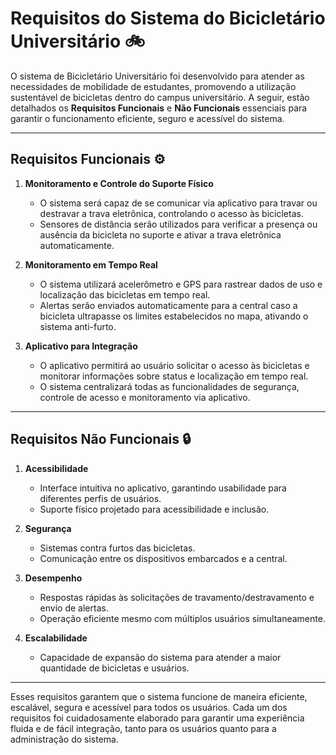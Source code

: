 # Requisitos do Sistema do Bicicletário Universitário 🚲

O sistema de Bicicletário Universitário foi desenvolvido para atender as necessidades de mobilidade de estudantes, promovendo a utilização sustentável de bicicletas dentro do campus universitário. A seguir, estão detalhados os **Requisitos Funcionais** e **Não Funcionais** essenciais para garantir o funcionamento eficiente, seguro e acessível do sistema.

---

## Requisitos Funcionais ⚙️

1. **Monitoramento e Controle do Suporte Físico**
   - O sistema será capaz de se comunicar via aplicativo para travar ou destravar a trava eletrônica, controlando o acesso às bicicletas.
   - Sensores de distância serão utilizados para verificar a presença ou ausência da bicicleta no suporte e ativar a trava eletrônica automaticamente.

2. **Monitoramento em Tempo Real**
   - O sistema utilizará acelerômetro e GPS para rastrear dados de uso e localização das bicicletas em tempo real.
   - Alertas serão enviados automaticamente para a central caso a bicicleta ultrapasse os limites estabelecidos no mapa, ativando o sistema anti-furto.

3. **Aplicativo para Integração**
   - O aplicativo permitirá ao usuário solicitar o acesso às bicicletas e monitorar informações sobre status e localização em tempo real.
   - O sistema centralizará todas as funcionalidades de segurança, controle de acesso e monitoramento via aplicativo.

---

## Requisitos Não Funcionais 🔒

1. **Acessibilidade**
   - Interface intuitiva no aplicativo, garantindo usabilidade para diferentes perfis de usuários.
   - Suporte físico projetado para acessibilidade e inclusão.

2. **Segurança**
   - Sistemas contra furtos das bicicletas.
   - Comunicação entre os dispositivos embarcados e a central.

3. **Desempenho**
   - Respostas rápidas às solicitações de travamento/destravamento e envio de alertas.
   - Operação eficiente mesmo com múltiplos usuários simultaneamente.

4. **Escalabilidade**
   - Capacidade de expansão do sistema para atender a maior quantidade de bicicletas e usuários.

---

Esses requisitos garantem que o sistema funcione de maneira eficiente, escalável, segura e acessível para todos os usuários. Cada um dos requisitos foi cuidadosamente elaborado para garantir uma experiência fluida e de fácil integração, tanto para os usuários quanto para a administração do sistema.
